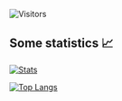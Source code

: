 ![Visitors](https://visitor-badge.glitch.me/badge?page_id=xterminal86) 

## Some statistics 📈

[![Stats](https://github-readme-stats.vercel.app/api?username=xterminal86&show_icons=true&count_private=true)](https://github.com/anuraghazra/github-readme-stats)

[![Top Langs](https://github-readme-stats.vercel.app/api/top-langs/?username=xterminal86&count_private=true&langs_count=6)](https://github.com/anuraghazra/github-readme-stats)

<!---
xterminal86/xterminal86 is a ✨ special ✨ repository because its `README.md` (this file) appears on your GitHub profile.
You can click the Preview link to take a look at your changes.
--->
